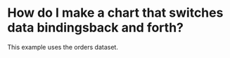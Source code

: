 # How do I make a chart that switches data bindingsback and forth?

This example uses the orders dataset.
